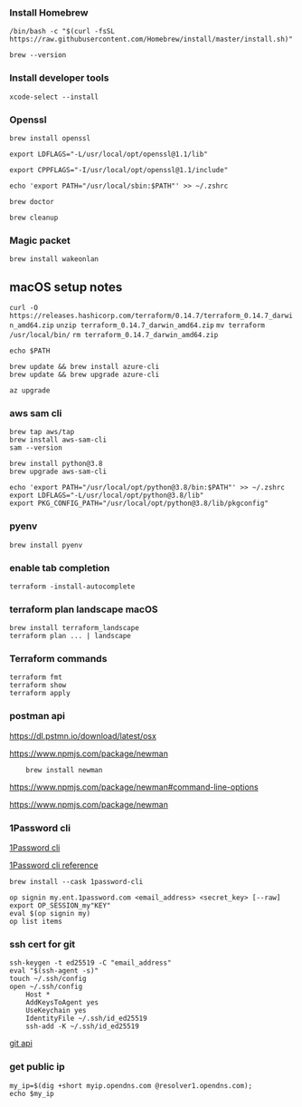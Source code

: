 ### Install Homebrew 
`/bin/bash -c "$(curl -fsSL https://raw.githubusercontent.com/Homebrew/install/master/install.sh)"`
    
`brew --version`
    
### Install developer tools
`xcode-select --install`

### Openssl
`brew install openssl`
    
`export LDFLAGS="-L/usr/local/opt/openssl@1.1/lib"`

`export CPPFLAGS="-I/usr/local/opt/openssl@1.1/include"`

`echo 'export PATH="/usr/local/sbin:$PATH"' >> ~/.zshrc`
  
`brew doctor`
    
`brew cleanup`

### Magic packet
`brew install wakeonlan`
    
## macOS setup notes
`curl -O https://releases.hashicorp.com/terraform/0.14.7/terraform_0.14.7_darwin_amd64.zip`
`unzip terraform_0.14.7_darwin_amd64.zip`
`mv terraform /usr/local/bin/`
`rm terraform_0.14.7_darwin_amd64.zip`
    
    echo $PATH

    brew update && brew install azure-cli
    brew update && brew upgrade azure-cli
    
    az upgrade
    
### aws sam cli
    brew tap aws/tap
    brew install aws-sam-cli
    sam --version
    
    brew install python@3.8
    brew upgrade aws-sam-cli
    
    echo 'export PATH="/usr/local/opt/python@3.8/bin:$PATH"' >> ~/.zshrc
    export LDFLAGS="-L/usr/local/opt/python@3.8/lib"
    export PKG_CONFIG_PATH="/usr/local/opt/python@3.8/lib/pkgconfig"
    
### pyenv    
    brew install pyenv
    
### enable tab completion
    terraform -install-autocomplete
    
### terraform plan landscape macOS
    brew install terraform_landscape
    terraform plan ... | landscape

### Terraform commands
    terraform fmt
    terraform show
    terraform apply

### postman api
   https://dl.pstmn.io/download/latest/osx

   https://www.npmjs.com/package/newman 
        
        brew install newman
        
   https://www.npmjs.com/package/newman#command-line-options
        
   https://www.npmjs.com/package/newman

### 1Password cli
    
[1Password cli](https://support.1password.com/command-line/)

[1Password cli reference](https://support.1password.com/command-line-reference/)

    brew install --cask 1password-cli
    
    op signin my.ent.1password.com <email_address> <secret_key> [--raw]
    export OP_SESSION_my"KEY"
    eval $(op signin my)
    op list items
    
### ssh cert for git 
    ssh-keygen -t ed25519 -C "email_address"
    eval "$(ssh-agent -s)"
    touch ~/.ssh/config
    open ~/.ssh/config
        Host *
        AddKeysToAgent yes
        UseKeychain yes
        IdentityFile ~/.ssh/id_ed25519    
        ssh-add -K ~/.ssh/id_ed25519
        
[git api](https://docs.github.com/en/free-pro-team@latest/rest/reference)

### get public ip
    my_ip=$(dig +short myip.opendns.com @resolver1.opendns.com);
    echo $my_ip


